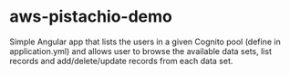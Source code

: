 # aws-pistachio-demo

Simple Angular app that lists the users in a given Cognito pool (define in application.yml) and allows user to browse the available data sets, list records and add/delete/update records from each data set.
